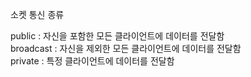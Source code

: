 소켓 통신 종류

public : 자신을 포함한 모든 클라이언트에 데이터를 전달함<br>
broadcast : 자신을 제외한 모든 클라이언트에 데이터를 전달함 <br>
private : 특정 클라이언트에 데이터를 전달함